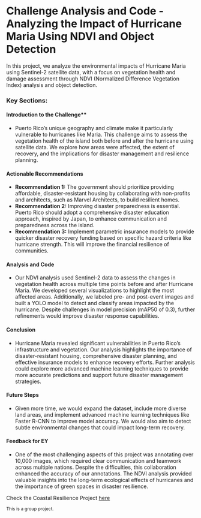 # Challenge Analysis and Code - Analyzing the Impact of Hurricane Maria Using NDVI and Object Detection

In this project, we analyze the environmental impacts of Hurricane Maria using Sentinel-2 satellite data, with a focus on vegetation health and damage assessment through NDVI (Normalized Difference Vegetation Index) analysis and object detection. 

### Key Sections:

#### Introduction to the Challenge**
- Puerto Rico’s unique geography and climate make it particularly vulnerable to hurricanes like Maria. This challenge aims to assess the vegetation health of the island both before and after the hurricane using satellite data. We explore how areas were affected, the extent of recovery, and the implications for disaster management and resilience planning.

#### Actionable Recommendations
- **Recommendation 1:** The government should prioritize providing affordable, disaster-resistant housing by collaborating with non-profits and architects, such as Marvel Architects, to build resilient homes.
- **Recommendation 2:** Improving disaster preparedness is essential. Puerto Rico should adopt a comprehensive disaster education approach, inspired by Japan, to enhance communication and preparedness across the island.
- **Recommendation 3:** Implement parametric insurance models to provide quicker disaster recovery funding based on specific hazard criteria like hurricane strength. This will improve the financial resilience of communities.

#### Analysis and Code
- Our NDVI analysis used Sentinel-2 data to assess the changes in vegetation health across multiple time points before and after Hurricane Maria. We developed several visualizations to highlight the most affected areas. Additionally, we labeled pre- and post-event images and built a YOLO model to detect and classify areas impacted by the hurricane. Despite challenges in model precision (mAP50 of 0.3), further refinements would improve disaster response capabilities.

#### Conclusion
- Hurricane Maria revealed significant vulnerabilities in Puerto Rico’s infrastructure and vegetation. Our analysis highlights the importance of disaster-resistant housing, comprehensive disaster planning, and effective insurance models to enhance recovery efforts. Further analysis could explore more advanced machine learning techniques to provide more accurate predictions and support future disaster management strategies.

#### Future Steps
- Given more time, we would expand the dataset, include more diverse land areas, and implement advanced machine learning techniques like Faster R-CNN to improve model accuracy. We would also aim to detect subtle environmental changes that could impact long-term recovery.

#### Feedback for EY
- One of the most challenging aspects of this project was annotating over 10,000 images, which required clear communication and teamwork across multiple nations. Despite the difficulties, this collaboration enhanced the accuracy of our annotations. The NDVI analysis provided valuable insights into the long-term ecological effects of hurricanes and the importance of green spaces in disaster resilience.




Check the Coastal Resilience Project [here](https://github.com/kbatin/Challenge-Analysis-and-Code/blob/main/Coastal_Resilience_T1-7.ipynb)


<sub>This is a group project.</sub>
